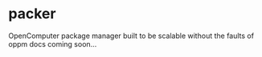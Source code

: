 # packer
OpenComputer package manager built to be scalable without the faults of oppm
docs coming soon...
